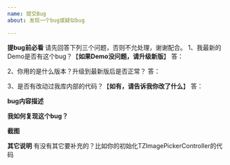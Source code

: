 ```yaml
---
name: 提交Bug
about: 发现一个bug或疑似bug

---
```


**提bug前必看**
请先回答下列三个问题，否则不允处理，谢谢配合。
1、我最新的Demo是否有这个bug？【**如果Demo没问题，请升级新版**】
答：

2、你用的是什么版本？升级到最新版后是否正常？
答：

3、是否有改动过我库内部的代码？【**如有，请告诉我你改了什么**】
答：

**bug内容描述**


**我如何复现这个bug？**


**截图**


**其它说明**
有没有其它要补充的？比如你的初始化TZImagePickerController的代码
